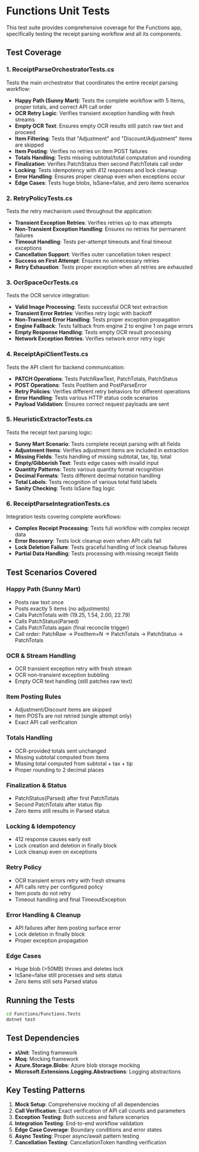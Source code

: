 # Functions Unit Tests

This test suite provides comprehensive coverage for the Functions app, specifically testing the receipt parsing workflow and all its components.

## Test Coverage

### 1. ReceiptParseOrchestratorTests.cs

Tests the main orchestrator that coordinates the entire receipt parsing workflow:

- **Happy Path (Sunny Mart)**: Tests the complete workflow with 5 items, proper totals, and correct API call order
- **OCR Retry Logic**: Verifies transient exception handling with fresh streams
- **Empty OCR Text**: Ensures empty OCR results still patch raw text and proceed
- **Item Filtering**: Tests that "Adjustment" and "Discount/Adjustment" items are skipped
- **Item Posting**: Verifies no retries on item POST failures
- **Totals Handling**: Tests missing subtotal/total computation and rounding
- **Finalization**: Verifies PatchStatus then second PatchTotals call order
- **Locking**: Tests idempotency with 412 responses and lock cleanup
- **Error Handling**: Ensures proper cleanup even when exceptions occur
- **Edge Cases**: Tests huge blobs, IsSane=false, and zero items scenarios

### 2. RetryPolicyTests.cs

Tests the retry mechanism used throughout the application:

- **Transient Exception Retries**: Verifies retries up to max attempts
- **Non-Transient Exception Handling**: Ensures no retries for permanent failures
- **Timeout Handling**: Tests per-attempt timeouts and final timeout exceptions
- **Cancellation Support**: Verifies outer cancellation token respect
- **Success on First Attempt**: Ensures no unnecessary retries
- **Retry Exhaustion**: Tests proper exception when all retries are exhausted

### 3. OcrSpaceOcrTests.cs

Tests the OCR service integration:

- **Valid Image Processing**: Tests successful OCR text extraction
- **Transient Error Retries**: Verifies retry logic with backoff
- **Non-Transient Error Handling**: Tests proper exception propagation
- **Engine Fallback**: Tests fallback from engine 2 to engine 1 on page errors
- **Empty Response Handling**: Tests empty OCR result processing
- **Network Exception Retries**: Verifies network error retry logic

### 4. ReceiptApiClientTests.cs

Tests the API client for backend communication:

- **PATCH Operations**: Tests PatchRawText, PatchTotals, PatchStatus
- **POST Operations**: Tests PostItem and PostParseError
- **Retry Policies**: Verifies different retry behaviors for different operations
- **Error Handling**: Tests various HTTP status code scenarios
- **Payload Validation**: Ensures correct request payloads are sent

### 5. HeuristicExtractorTests.cs

Tests the receipt text parsing logic:

- **Sunny Mart Scenario**: Tests complete receipt parsing with all fields
- **Adjustment Items**: Verifies adjustment items are included in extraction
- **Missing Fields**: Tests handling of missing subtotal, tax, tip, total
- **Empty/Gibberish Text**: Tests edge cases with invalid input
- **Quantity Patterns**: Tests various quantity format recognition
- **Decimal Formats**: Tests different decimal notation handling
- **Total Labels**: Tests recognition of various total field labels
- **Sanity Checking**: Tests IsSane flag logic

### 6. ReceiptParseIntegrationTests.cs

Integration tests covering complete workflows:

- **Complex Receipt Processing**: Tests full workflow with complex receipt data
- **Error Recovery**: Tests lock cleanup even when API calls fail
- **Lock Deletion Failure**: Tests graceful handling of lock cleanup failures
- **Partial Data Handling**: Tests processing with missing receipt fields

## Test Scenarios Covered

### Happy Path (Sunny Mart)

- Posts raw text once
- Posts exactly 5 items (no adjustments)
- Calls PatchTotals with (19.25, 1.54, 2.00, 22.79)
- Calls PatchStatus(Parsed)
- Calls PatchTotals again (final reconcile trigger)
- Call order: PatchRaw → PostItem×N → PatchTotals → PatchStatus → PatchTotals

### OCR & Stream Handling

- OCR transient exception retry with fresh stream
- OCR non-transient exception bubbling
- Empty OCR text handling (still patches raw text)

### Item Posting Rules

- Adjustment/Discount items are skipped
- Item POSTs are not retried (single attempt only)
- Exact API call verification

### Totals Handling

- OCR-provided totals sent unchanged
- Missing subtotal computed from items
- Missing total computed from subtotal + tax + tip
- Proper rounding to 2 decimal places

### Finalization & Status

- PatchStatus(Parsed) after first PatchTotals
- Second PatchTotals after status flip
- Zero items still results in Parsed status

### Locking & Idempotency

- 412 response causes early exit
- Lock creation and deletion in finally block
- Lock cleanup even on exceptions

### Retry Policy

- OCR transient errors retry with fresh streams
- API calls retry per configured policy
- Item posts do not retry
- Timeout handling and final TimeoutException

### Error Handling & Cleanup

- API failures after item posting surface error
- Lock deletion in finally block
- Proper exception propagation

### Edge Cases

- Huge blob (>50MB) throws and deletes lock
- IsSane=false still processes and sets status
- Zero items still sets Parsed status

## Running the Tests

```bash
cd Functions/Functions.Tests
dotnet test
```

## Test Dependencies

- **xUnit**: Testing framework
- **Moq**: Mocking framework
- **Azure.Storage.Blobs**: Azure blob storage mocking
- **Microsoft.Extensions.Logging.Abstractions**: Logging abstractions

## Key Testing Patterns

1. **Mock Setup**: Comprehensive mocking of all dependencies
2. **Call Verification**: Exact verification of API call counts and parameters
3. **Exception Testing**: Both success and failure scenarios
4. **Integration Testing**: End-to-end workflow validation
5. **Edge Case Coverage**: Boundary conditions and error states
6. **Async Testing**: Proper async/await pattern testing
7. **Cancellation Testing**: CancellationToken handling verification
